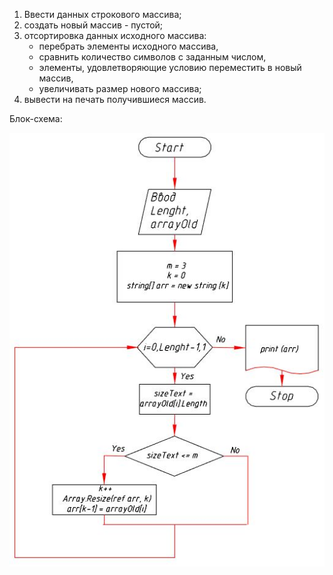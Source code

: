 1. Ввести данных строкового массива;
2. cоздать новый массив - пустой;
3. отсортировка данных исходного массива:
    * перебрать элементы исходного массива, 
    * сравнить количество символов с заданным числом, 
    * элементы, удовлетворяющие условию переместить в новый массив,
    * увеличивать размер нового массива;
4. вывести на печать получившиеся массив.



Блок-схема:

![Блок-схема](Block_diagram.jpg)

